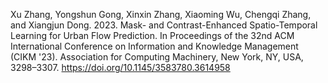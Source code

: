 Xu Zhang, Yongshun Gong, Xinxin Zhang, Xiaoming Wu, Chengqi Zhang, and Xiangjun Dong. 2023. Mask- and Contrast-Enhanced Spatio-Temporal Learning for Urban Flow Prediction. In Proceedings of the 32nd ACM International Conference on Information and Knowledge Management (CIKM '23). Association for Computing Machinery, New York, NY, USA, 3298–3307. https://doi.org/10.1145/3583780.3614958
